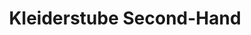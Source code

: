 ---
title: "Kleiderstube Second-Hand"
url: /borgholzhausen/kleiderstube-second-hand/
shop: Kleidung
---